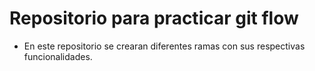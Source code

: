 # Repositorio para practicar git flow

- En este repositorio se crearan  diferentes ramas con sus respectivas funcionalidades.
